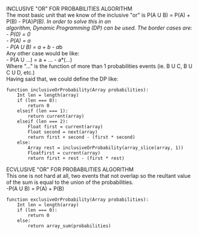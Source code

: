 INCLUSIVE "OR" FOR PROBABILITIES ALGORITHM  
    The most basic unit that we know of the inclusive "or" is P(A U B) = P(A) + P(B) - P(A)*P(B). In order to solve this in an  
  algorithm, Dynamic Programming (DP) can be used. The border cases are:  
      - P(0) = 0  
      - P(A) = a  
      - P(A U B) = a + b - a*b  
    Any other case would be like:  
      - P(A U ...) = a + ... - a*(...)  
    Where "..." is the function of more than 1 probabilities events (ie. B U C, B U C U D, etc.)  
    Having said that, we could define the DP like:  
    
```
function inclusiveOrProbability(Array probabilities):
    Int len = length(array)
    if (len === 0):
        return 0
    elseif (len === 1):
        return current(array)
    elseif (len === 2):
        Float first = current(array)
        Float second = next(array)
        return first + second - (first * second)
    else:
        Array rest = inclusiveOrProbability(array_slice(array, 1))
        Floatfirst = current(array)
        return first + rest - (first * rest)
```


ECVLUSIVE "OR" FOR PROBABILITIES ALGORITHM  
  This one is not hard at all, two events that not overlap so the reultant value of the sum is equal to the union of the probabilities.  
    -P(A U B) = P(A) + P(B)  
      
```
function exclusiveOrProbability(Array probabilities):  
    Int len = length(array)  
    if (len === 0):  
        return 0  
    else:  
        return array_sum(probabilities)  
```
